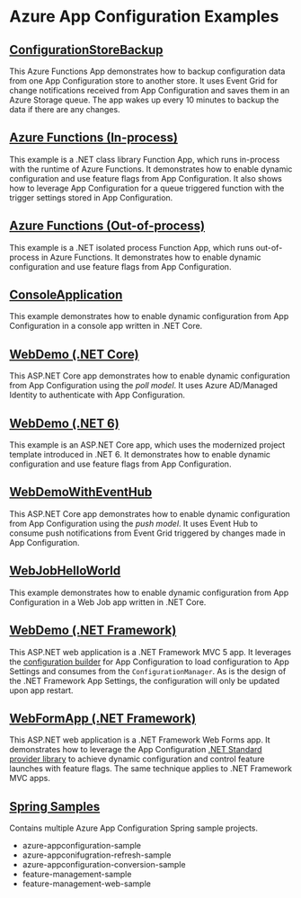 # Azure App Configuration Examples

## [ConfigurationStoreBackup](./ConfigurationStoreBackup)
This Azure Functions App demonstrates how to backup configuration data from one App Configuration store to another store. It uses Event Grid for change notifications received from App Configuration and saves them in an Azure Storage queue. The app wakes up every 10 minutes to backup the data if there are any changes.

## [Azure Functions (In-process)](./DotNetCore/AzureFunction/FunctionApp)
This example is a .NET class library Function App, which runs in-process with the runtime of Azure Functions. It demonstrates how to enable dynamic configuration and use feature flags from App Configuration. It also shows how to leverage App Configuration for a queue triggered function with the trigger settings stored in App Configuration.

## [Azure Functions (Out-of-process)](./DotNetCore/AzureFunction/FunctionAppIsolatedMode)
This example is a .NET isolated process Function App, which runs out-of-process in Azure Functions. It demonstrates how to enable dynamic configuration and use feature flags from App Configuration.

## [ConsoleApplication](./DotNetCore/ConsoleApplication)
This example demonstrates how to enable dynamic configuration from App Configuration in a console app written in .NET Core.

## [WebDemo (.NET Core)](./DotNetCore/WebDemo)
This ASP.NET Core app demonstrates how to enable dynamic configuration from App Configuration using the *poll model*. It uses Azure AD/Managed Identity to authenticate with App Configuration.

## [WebDemo (.NET 6)](./DotNetCore/WebDemoNet6)
This example is an ASP.NET Core app, which uses the modernized project template introduced in .NET 6. It demonstrates how to enable dynamic configuration and use feature flags from App Configuration.

## [WebDemoWithEventHub](./DotNetCore/WebDemoWithEventHub/WebDemoWithEventHub)
This ASP.NET Core app demonstrates how to enable dynamic configuration from App Configuration using the *push model*. It uses Event Hub to consume push notifications from Event Grid triggered by changes made in App Configuration.

## [WebJobHelloWorld](./DotNetCore/WebJobs/WebJobHelloWorld)
This example demonstrates how to enable dynamic configuration from App Configuration in a Web Job app written in .NET Core.

## [WebDemo (.NET Framework)](./DotNetFramework/WebDemo)
This ASP.NET web application is a .NET Framework MVC 5 app. It leverages the [configuration builder](https://www.nuget.org/packages/Microsoft.Configuration.ConfigurationBuilders.AzureAppConfiguration/) for App Configuration to load configuration to App Settings and consumes from the `ConfigurationManager`. As is the design of the .NET Framework App Settings, the configuration will only be updated upon app restart.

## [WebFormApp (.NET Framework)](./DotNetFramework/WebFormApp)
This ASP.NET web application is a .NET Framework Web Forms app. It demonstrates how to leverage the App Configuration [.NET Standard provider library](https://www.nuget.org/packages/Microsoft.Extensions.Configuration.AzureAppConfiguration/) to achieve dynamic configuration and control feature launches with feature flags. The same technique applies to .NET Framework MVC apps.

## [Spring Samples](https://github.com/Azure-Samples/azure-spring-boot-samples/)

Contains multiple Azure App Configuration Spring sample projects.

* azure-appconfiguration-sample
* azure-appconifugration-refresh-sample
* azure-appconfiguration-conversion-sample
* feature-management-sample
* feature-management-web-sample
